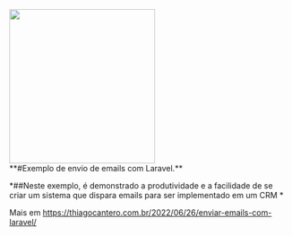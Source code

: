 <div class="container">
    <img src="https://thiagocantero.com.br/wp-content/uploads/2022/06/cropped-thicantero_branco.png" width="260" height="275" />
</div>
**#Exemplo de envio de emails com Laravel.**

*##Neste exemplo, é demonstrado a produtividade e a facilidade de se criar um sistema que dispara emails para ser implementado em um CRM *

Mais em https://thiagocantero.com.br/2022/06/26/enviar-emails-com-laravel/
